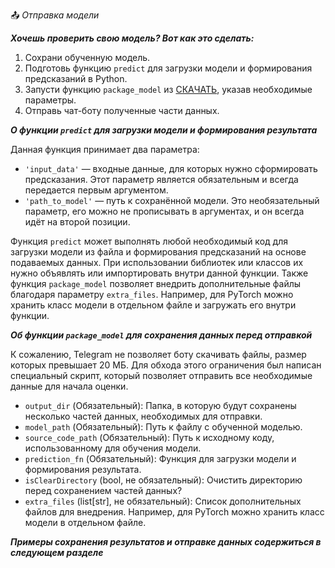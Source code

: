 ﻿📤 *Отправка модели*

*__Хочешь проверить свою модель? Вот как это сделать:__*

1. Сохрани обученную модель.
2. Подготовь функцию `predict` для загрузки модели и формирования предсказаний в Python.
3. Запусти функцию `package_model` из [СКАЧАТЬ](https://github.com/BocmenDen/AIHackathon/blob/main/AIHackathon/Resources/saveModel.py), указав необходимые параметры.
4. Отправь чат-боту полученные части данных.

*__О функции `predict` для загрузки модели и формирования результата__*

Данная функция принимает два параметра:
- `'input_data'` — входные данные, для которых нужно сформировать предсказания. Этот параметр является обязательным и всегда передается первым аргументом.
- `'path_to_model'` — путь к сохранённой модели. Это необязательный параметр, его можно не прописывать в аргументах, и он всегда идёт на второй позиции.

Функция `predict` может выполнять любой необходимый код для загрузки модели из файла и формирования предсказаний на основе подаваемых данных. При использовании библиотек или классов их нужно объявлять или импортировать внутри данной функции. Также функция `package_model` позволяет внедрить дополнительные файлы благодаря параметру `extra_files`. Например, для PyTorch можно хранить класс модели в отдельном файле и загружать его внутри функции.

*__Об функции `package_model` для сохранения данных перед отправкой__*

К сожалению, Telegram не позволяет боту скачивать файлы, размер которых превышает 20 МБ. Для обхода этого ограничения был написан специальный скрипт, который позволяет отправить все необходимые данные для начала оценки.

- `output_dir` (Обязательный): Папка, в которую будут сохранены несколько частей данных, необходимых для отправки.
- `model_path` (Обязательный): Путь к файлу с обученной моделью.
- `source_code_path` (Обязательный): Путь к исходному коду, использованному для обучения модели.
- `prediction_fn` (Обязательный): Функция для загрузки модели и формирования результата.
- `isClearDirectory` (bool, не обязательный): Очистить директорию перед сохранением частей данных?
- `extra_files` (list[str], не обязательный): Список дополнительных файлов для внедрения. Например, для PyTorch можно хранить класс модели в отдельном файле.

*__Примеры сохранения результатов и отправке данных содержиться в следующем разделе__*
